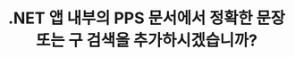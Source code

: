 ---
############################# Static ############################
layout: "auto-gen-gist"
draft: false
path: "ko/search/net/phrase/pps/"
otherformats: PDF DOC DOT DOCX DOCM DOTX DOTM TXT ODT OTT RTF XLS XLT XLSX XLSM XLSB XLTX XLTM XLA XLAM ODS OTS CSV TSV XML PPT POT PPTX PPTM POTX POTM PPSX PPSM ODP PST OST EML EMLX MSG ONE ZIP XHTML MHTML MD CHM EPUB  FB2 

############################# Head ############################
head_title: ".NET 앱의 PPS 문서에 구문 검색을 추가하는 방법은 무엇입니까?"
head_description: "GroupDocs.Search .NET API를 사용하면 소프트웨어 전문가가 구문 검색을 추가하고 .NET API를 통해 PPS 문서에서 정확한 구문 또는 제공된 단어 시퀀스를 찾을 수 있습니다."

############################# Header ############################
title: ".NET 앱 내부의 PPS 문서에서 정확한 문장 또는 구 검색을 추가하시겠습니까?"
description: "GroupDocs.Search .NET API를 사용하면 프로그래머가 .NET 앱 내에서 구문 검색 또는 정확한 문장 검색을 통해 PPS 문서에서 제공된 단어 시퀀스를 찾을 수 있습니다. "

######################### Download Button #######################
button:
    enable: true

############################# About ############################
about:
    enable: true
    title: ".NET 앱에서 정확한 문장 또는 구 검색을 사용하는 방법은 무엇입니까?"
    content: |
       정확한 문장 또는 구 검색은 사용자가 소비자가 정의한 특정 순서와 단어 조합을 포함하는 정확한 문장이나 구를 가진 문서, 웹 또는 데이터베이스를 검색할 수 있는 일종의 검색입니다. 이것은 검색 엔진 용어에서 매우 일반적인 용어이며 사용자가 색인된 문서의 텍스트에서 지정된 단어 시퀀스에 대해 문서를 검색할 수 있도록 합니다. GroupDocs.Search for .NET은 PDF, HTML, Outlook 전자 메일, Microsoft Office Word, Excel 워크시트, PowerPoint 프레젠테이션, Outlook MSG, PST 등. 여기에는 텍스트 및 개체 형식의 쿼리 검색, 구문 검색에서 와일드카드 사용 등과 같은 구문 검색과 관련된 여러 기능에 대한 지원이 포함되었습니다. 

############################# content ############################
steps:
    enable: true
    block:
    - title_left: ".NET을 통해 PPS 문서에서 구문 검색을 수행하는 방법"
      content_left: |
       GroupDocs.Search .NET API를 사용하면 소프트웨어 개발자가 자신의 C# .NET 응용 프로그램 내에 구문 검색 기능을 추가할 수 있습니다. 다음 .NET 코드 예제는 몇 줄의 코드로 텍스트 및 개체에서 구문 검색을 수행하는 방법을 보여줍니다.

      title_right: "PPS 문서에서 정확한 구문 검색"
      content_right: |
         * 먼저 인덱스 폴더 및 문서 폴더의 경로를 지정해야 합니다.
         * [Index](https://apireference.groupdocs.com/search/net/groupdocs.search/index/constructors/2) 클래스의 인스턴스를 호출하여 지정된 폴더에 인덱스 생성
         * [Search](https://apireference.groupdocs.com/search/net/groupdocs.search/index/methods/search) 메서드를 호출하여 지정된 폴더에서 문서 인덱싱
         * 텍스트 형식의 구문 쿼리 '구문 텍스트' 검색
         * 객체 형태로 'phrase text'구를 검색
         * [CreateWordQuery](https://apireference.groupdocs.com/search/net/groupdocs.search/searchquery/methods/createwordquery) 메서드를 호출하여 word1, word2 및 하위 쿼리 3 생성
         * [CreatePhraseSearchQuery](https://apireference.groupdocs.com/search/net/groupdocs.search/searchquery/methods/createphrasesearchquery) 메서드를 호출하여 하위 쿼리를 결합하여 새 검색어 생성
         * 검색 시작 및 검색 결과 표시
         
        
      gisthash: "a5696884acf504acc319ba97465248cd"
      gistfile: "phrase_search_in_text_queries_dotnet.cs"

    - title_left: ".NET을 통한 PPS 문서에서 와일드카드 구문 검색"
      content_left: |
        GroupDocs.Search for .NET을 사용하면 소프트웨어 프로그래머가 C# .NET 응용 프로그램 내에서 와일드카드를 사용하여 구문 검색 기능을 추가할 수 있습니다. 다음 .NET 코드 예제는 C# 애플리케이션 내의 PPS 문서에서 와일드카드 구문 검색을 적용하는 방법을 보여줍니다.

      title_right: "PPS 파일에서 와일드카드 구문 검색 적용"
      content_right: |
        * 먼저 인덱스 폴더 및 문서 폴더의 경로를 지정해야 합니다.
        * [Index](https://apireference.groupdocs.com/search/net/groupdocs.search/index/constructors/2) 클래스의 인스턴스를 호출하여 지정된 폴더에 인덱스 생성
        * [Search](https://apireference.groupdocs.com/search/net/groupdocs.search/index/methods/search) 메서드를 호출하여 지정된 폴더에서 문서 인덱싱
        * 텍스트 형식의 구문 쿼리 '구문 텍스트' 검색
        * 객체 형태로 'phrase text'구를 검색
        * [CreateWordQuery](https://apireference.groupdocs.com/search/net/groupdocs.search/searchquery/methods/createwordquery) 메서드를 호출하여 word1 생성 및 하위 쿼리 3 생성
        * [CreateWildcardQuery](https://apireference.groupdocs.com/search/net/groupdocs.search.searchquery/createwildcardquery/methods/1) 메소드를 호출하여 wildcard2 생성
        * [CreatePhraseSearchQuery](https://apireference.groupdocs.com/search/net/groupdocs.search/searchquery/methods/createphrasesearchquery) 메서드를 호출하여 하위 쿼리를 결합하여 새 검색어 생성
        * 검색 시작 및 검색 결과 표시
     
      gisthash: "3ff2bf9f8ba902d8d7ebead67a934654"
      gistfile: "use_wildcards_in_phrase_search_dotnet.cs"
      
    - title_left: ".NET을 통해 다른 유형의 검색과 구문 검색 결합"
      content_left: |
        GroupDocs.Search .NET은 소프트웨어 프로그래머에게 .NET 응용 프로그램 내에서 다른 유형의 검색과 구문 검색을 결합할 수 있는 기능을 제공합니다. 다음 .NET 코드 예제는 단어를 나타내는 와일드카드와 단어의 문자를 모두 적용하는 방법을 보여줍니다.

      title_right: "구문 검색을 다른 검색과 결합하는 .NET API"
      content_right: |
        * 먼저 인덱스 폴더 및 문서 폴더의 경로를 지정해야 합니다.
        * [Index](https://apireference.groupdocs.com/search/net/groupdocs.search/index/constructors/2) 클래스의 인스턴스를 호출하여 지정된 폴더에 인덱스 생성
        * [Search](https://apireference.groupdocs.com/search/net/groupdocs.search/index/methods/search) 메서드를 호출하여 지정된 폴더에서 문서 인덱싱
        * 텍스트 형식의 구문 검색
        * 객체 형태의 구문 검색
        * 단어 패턴을 정의하고 문자열을 추가합니다.
        * [CreateWordPatternQuery](https://apireference.groupdocs.com/search/net/groupdocs.search/searchquery/methods/createwordpatternquery) 메소드를 호출하여 wordPattern1 생성 및 word3 생성
        * [CreateWildcardQuery](https://apireference.groupdocs.com/search/net/groupdocs.search.searchquery/createwildcardquery/methods/1) 메소드를 호출하여 wildcard2 생성
        * [CreatePhraseSearchQuery](https://apireference.groupdocs.com/search/net/groupdocs.search/searchquery/methods/createphrasesearchquery) 메서드를 호출하여 하위 쿼리를 결합하여 새 검색어 생성
        * 검색 시작 및 검색 결과 표시
     
      gisthash: "db5c32ed21237f3e1cd7cdbde0778c29"
      gistfile: "combine_phrase_search_with_others_dotnet.cs"

    - title_left: "시스템 요구 사항"
      content_left: |
       GroupDocs.Search for .NET은 모든 주요 플랫폼 및 운영 체제에서 지원됩니다. 전체 시스템 요구 사항 가이드를 보려면 아래 코드를 실행하기 전에 [시스템 요구 사항](https://docs.groupdocs.com/search/net/system-requirements/)을 방문하십시오. 다음 전제 조건이 컴퓨터에 설치되어 있는지 확인하십시오. 체계:
         * 운영 체제: 마이크로소프트 윈도우, 리눅스, 맥OS
         * 개발 환경: Visual Studio, Xamarin, MonoDevelop 등
         * 프레임워크: .NET Framework, .NET Standard, .NET Core, Mono
         * 최신 버전의 GroupDocs.Search for .NET API를 [NuGet](https://www.nuget.org/packages/GroupDocs.search/)에서 가져옵니다.
        
      title_right: "GroupDocs.Search 를 사용하는 이유"
      content_right: |
        * 메모리와 디스크에서 검색 인덱스 생성.
        * 파일, 스트림 또는 구조에서 인덱싱하는 기능.
        * 암호로 보호된 문서 색인 생성 지원.
        * 여러 인덱스 병합 지원.
        * 검색 인덱싱 중에 문서를 필터링합니다.
        * 검색 중 맞춤법 검사 지원.
        * 혼합 문자가 완전히 지원됩니다.
        * 다양한 검색 유형을 하나의 검색어로 결합합니다.
        * 간단한 단어 및 정규식 검색 지원
        * 검색 쿼리에서 별칭 대체를 완벽하게 지원합니다.

demos:
    enable: true


more_formats:
    enable: true


back_to_top:
    enable: true
---